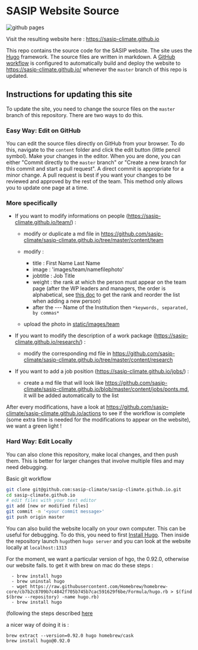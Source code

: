 # SASIP Website Source

![github pages](https://github.com/sasip-climate/sasip-climate.github.io/actions/workflows/build-and-deploy.yaml/badge.svg)


Visit the resulting website here : https://sasip-climate.github.io

This repo contains the source code for the SASIP website.
The site uses the [Hugo](https://gohugo.io/) framework.
The source files are written in markdown.
A [GitHub workflow](https://github.com/sasip-climate/sasip-climate.github.io/blob/master/.github/workflows/build-and-deploy.yaml) is configured to automatically build and deploy the website to <https://sasip-climate.github.io/> whenever the `master` branch of this repo is updated.

## Instructions for updating this site

To update the site, you need to change the source files on the `master` branch of this repository.
There are two ways to do this.

### Easy Way: Edit on GitHub

You can edit the source files directly on GitHub from your browser.
To do this, navigate to the `content` folder and click the edit button (little pencil symbol).
Make your changes in the editor.
When you are done, you can either "Commit directly to the `master` branch" or "Create a new branch for this commit and start a pull request".
A direct commit is appropriate for a minor change.
A pull request is best if you want your changes to be reviewed and approved by the rest of the team.
This method only allows you to update one page at a time.

### More specifically
 
- If you want to modify informations on people (https://sasip-climate.github.io/team/) :
  - modify or duplicate a md file in https://github.com/sasip-climate/sasip-climate.github.io/tree/master/content/team  
  - modify :
    - title : First Name Last Name
    - image : 'images/team/namefilephoto'
    - jobtitle : Job Title
    - weight : the rank at which the person must appear on the team page (after the WP leaders and managers, the order is alphabetical, see [this doc](https://docs.google.com/spreadsheets/d/1w82EaZQmBjFyVzfjqaY7-1bz1y92GWeop9Sr6i5NhjM/edit?usp=sharing) to get the rank and reorder the list when adding a new person)
    - after the --- Name of the Institution then ```*keywords, separated, by commas*```

  - upload the photo in [static/images/team](https://github.com/sasip-climate/sasip-climate.github.io/tree/master/static/images/team)

- If you want to modify the description of a work package (https://sasip-climate.github.io/research/) :
  - modify the corresponding md file in https://github.com/sasip-climate/sasip-climate.github.io/tree/master/content/research

- If you want to add a job position (https://sasip-climate.github.io/jobs/) :
  - create a md file that will look like https://github.com/sasip-climate/sasip-climate.github.io/blob/master/content/jobs/ponts.md, it will be added automatically to the list

After every modifications, have a look at https://github.com/sasip-climate/sasip-climate.github.io/actions to see if the workflow is complete (some extra time is needed for the modifications to appear on the website), we want a green light !


### Hard Way: Edit Locally

You can also clone this repository, make local changes, and then push them.
This is better for larger changes that involve multiple files and may need debugging.

Basic git workflow
```bash
git clone git@github.com:sasip-climate/sasip-climate.github.io.git
cd sasip-climate.github.io
# edit files with your text editor
git add [new or modified files]
git commit -m '<your commit message>'
git push origin master
```

You can also build the website locally on your own computer.
This can be useful for debugging.
To do this, you need to first [Install Hugo](https://gohugo.io/getting-started/quick-start/).
Then inside the repository launch ```hugo```then ```hugo server``` and you can look at the website locally at ```localhost:1313```

For the moment, we want a particular version of hgo, the 0.92.0, otherwise our website fails. to get it with brew on mac do these steps :

```
  - brew install hugo
  - brew uninstal hugo
  - wget https://raw.githubusercontent.com/Homebrew/homebrew-core/cb7b2c8709b7c4842f705b745b7cac591629f6be/Formula/hugo.rb > $(find $(brew --repository) -name hugo.rb)
  - brew install hugo
```

(following the steps described [here](https://remarkablemark.org/blog/2017/02/03/install-brew-package-version/)

a nicer way of doing it is :

```
brew extract --version=0.92.0 hugo homebrew/cask
brew install hugo@0.92.0
```
